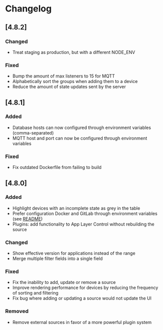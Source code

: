 # Changelog

## [4.8.2]

### Changed

- Treat staging as production, but with a different NODE_ENV

### Fixed

- Bump the amount of max listeners to 15 for MQTT
- Alphabetically sort the groups when adding them to a device
- Reduce the amount of state updates sent by the server

## [4.8.1]

### Added

- Database hosts can now configured through environment variables (comma-separated)
- MQTT host and port can now be configured through environment variables

### Fixed

- Fix outdated Dockerfile from failing to build

## [4.8.0]

### Added

- Highlight devices with an incomplete state as grey in the table
- Prefer configuration Docker and GitLab through environment variables (see [README](README.md))
- Plugins: add functionality to App Layer Control without rebuilding the source

### Changed

- Show effective version for applications instead of the range
- Merge multiple filter fields into a single field

### Fixed

- Fix the inability to add, update or remove a source
- Improve rendering performance for devices by reducing the frequency of sorting and filtering
- Fix bug where adding or updating a source would not update the UI

### Removed

- Remove external sources in favor of a more powerful plugin system
